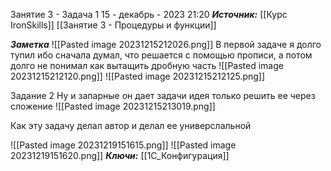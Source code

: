 
Занятие 3 - Задача 1
 15 - декабрь - 2023  21:20 
***Источник:***  [[Курс IronSkills]] [[Занятие 3 - Процедуры и функции]]

***Заметка*** 
![[Pasted image 20231215212026.png]]
В первой задаче я долго тупил ибо сначала думал, что решается с помощью прописи, а потом долго не понимал как вытащить дробную часть 
![[Pasted image 20231215212120.png]]
![[Pasted image 20231215212125.png]]

Задание 2
Ну и запарные он дает задачи
идея только решить ее через сложение 
![[Pasted image 20231215213019.png]]

Как эту задачу делал автор и делал ее универслальной

![[Pasted image 20231219151615.png]]
![[Pasted image 20231219151620.png]]
***Ключи:*** [[1С_Конфигурация]]
